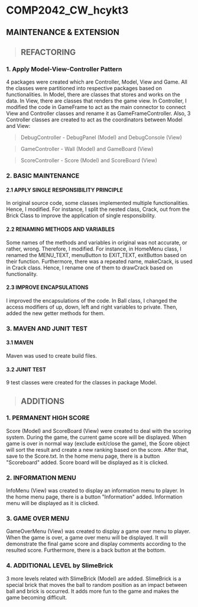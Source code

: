 # COMP2042_CW_hcykt3

## MAINTENANCE & EXTENSION

>## REFACTORING

### 1. Apply Model-View-Controller Pattern
4 packages were created which are Controller, Model, View and Game. 
All the classes were partitioned into respective packages based on functionalities. 
In Model, there are classes that stores and works on the data.
In View, there are classes that renders the game view. 
In Controller, I modified the code in GameFrame to act as the main connector to connect View and Controller classes 
and rename it as GameFrameController. 
Also, 3 Controller classes are created to act as the coordinators between Model and View:
> DebugController - DebugPanel (Model) and DebugConsole (View)

> GameController - Wall (Model) and GameBoard (View)

> ScoreController - Score (Model) and ScoreBoard (View) 

### 2. BASIC MAINTENANCE

#### 2.1 APPLY SINGLE RESPONSIBILITY PRINCIPLE
In original source code, some classes implemented multiple functionalities. 
Hence, I modified. 
For instance, I split the nested class, Crack, out from the Brick Class to improve the application of single responsibility.


#### 2.2 RENAMING METHODS AND VARIABLES
Some names of the methods and variables in original was not accurate, or rather, wrong.
Therefore, I modified.
For instance, in HomeMenu class, I renamed the MENU_TEXT, menuButton to EXIT_TEXT, exitButton based on their function.
Furthermore, there was a repeated name, makeCrack, is used in Crack class.
Hence, I rename one of them to drawCrack based on functionality.

#### 2.3 IMPROVE ENCAPSULATIONS
I improved the encapsulations of the code. 
In Ball class, I changed the access modifiers of up, down, left and right variables to private.
Then, added the new getter methods for them.

### 3. MAVEN AND JUNIT TEST
#### 3.1 MAVEN
Maven was used to create build files.

#### 3.2 JUNIT TEST
9 test classes were created for the classes in package Model.

>## ADDITIONS
### 1. PERMANENT HIGH SCORE 
Score (Model) and ScoreBoard (View) were created to deal with the scoring system.
During the game, the current game score will be displayed.
When game is over in normal way (exclude exit/close the game), the Score object will sort the result and create a new ranking based on the score.
After that, save to the Score.txt.
In the home menu page, there is a button "Scoreboard" added. 
Score board will be displayed as it is clicked.

### 2. INFORMATION MENU 
InfoMenu (View) was created to display an information menu to player.
In the home menu page, there is a button "Information" added.
Information menu will be displayed as it is clicked.

### 3. GAME OVER MENU 
GameOverMenu (View) was created to display a game over menu to player.
When the game is over, a game over menu will be displayed. 
It will demonstrate the final game score and display comments according to the resulted score. 
Furthermore, there is a back button at the bottom.  

### 4. ADDITIONAL LEVEL by SlimeBrick
3 more levels related with SlimeBrick (Model) are added.
SlimeBrick is a special brick that moves the ball to random position as an impact between ball and brick is occurred.
It adds more fun to the game and makes the game becoming difficult.  
















